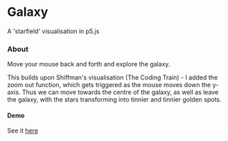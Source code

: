 # Galaxy
A 'starfield' visualisation in p5.js

### About

Move your mouse back and forth and explore the galaxy. 

This builds upon Shiffman's visualisation (The Coding Train) - I added the zoom out function, which gets triggered as the mouse moves down the y-axis. Thus we can move towards the centre of the galaxy, as well as leave the galaxy, with the stars transforming into tinnier and tinnier golden spots.

#### Demo

See it [here](https://evatd.github.io/galaxy/)
